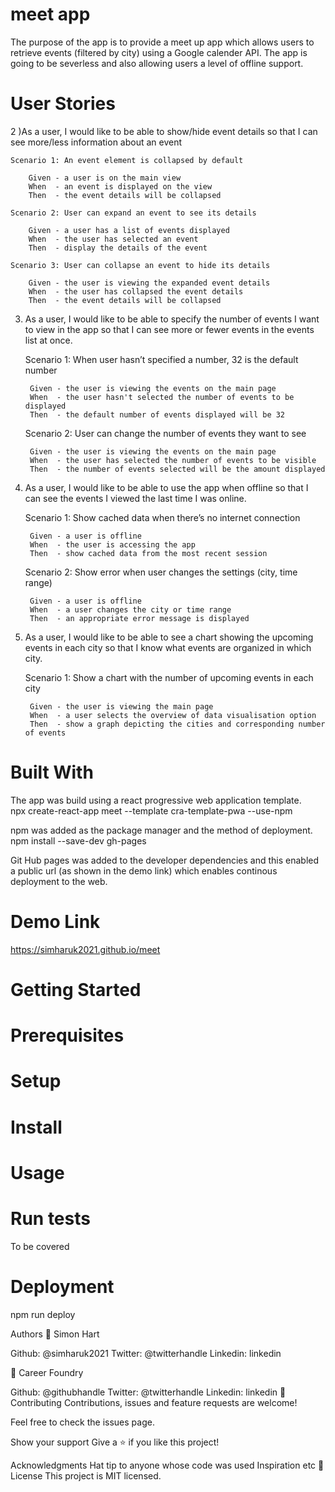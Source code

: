 # meet app
The purpose of the app is to provide a meet up app which allows users to retrieve events (filtered by city) using a Google calender API.  The app is going to be severless and also allowing users a level of offline support.

# User Stories

2 )As a user, I would like to be able to show/hide event details so that I can see more/less
information about an event

    Scenario 1: An event element is collapsed by default

        Given - a user is on the main view
        When  - an event is displayed on the view
        Then  - the event details will be collapsed

    Scenario 2: User can expand an event to see its details

        Given - a user has a list of events displayed
        When  - the user has selected an event
        Then  - display the details of the event

    Scenario 3: User can collapse an event to hide its details  

        Given - the user is viewing the expanded event details
        When  - the user has collapsed the event details
        Then  - the event details will be collapsed

3) As a user, I would like to be able to specify the number of events I want to view in the app so
that I can see more or fewer events in the events list at once.

    Scenario 1: When user hasn’t specified a number, 32 is the default number   

        Given - the user is viewing the events on the main page
        When  - the user hasn't selected the number of events to be displayed
        Then  - the default number of events displayed will be 32

    Scenario 2: User can change the number of events they want to see

        Given - the user is viewing the events on the main page
        When  - the user has selected the number of events to be visible
        Then  - the number of events selected will be the amount displayed

4) As a user, I would like to be able to use the app when offline so that I can see the events I
viewed the last time I was online.

    Scenario 1: Show cached data when there’s no internet connection

        Given - a user is offline
        When  - the user is accessing the app 
        Then  - show cached data from the most recent session

    Scenario 2: Show error when user changes the settings (city, time range)

        Given - a user is offline
        When  - a user changes the city or time range
        Then  - an appropriate error message is displayed

5) As a user, I would like to be able to see a chart showing the upcoming events in each city so
that I know what events are organized in which city.

    Scenario 1: Show a chart with the number of upcoming events in each city
    
        Given - the user is viewing the main page
        When  - a user selects the overview of data visualisation option 
        Then  - show a graph depicting the cities and corresponding number of events

# Built With

The app was build using a react progressive web application template.  
npx create-react-app meet --template cra-template-pwa --use-npm

npm was added as the package manager and the method of deployment.  
npm install --save-dev gh-pages


Git Hub pages was added to the developer dependencies and this enabled a public url (as shown in the demo link) which enables continous deployment to the web.


# Demo Link
https://simharuk2021.github.io/meet
# Getting Started

# Prerequisites
# Setup
# Install
# Usage
# Run tests
To be covered 

# Deployment
npm run deploy

Authors
👤 Simon Hart 

Github: @simharuk2021
Twitter: @twitterhandle
Linkedin: linkedin

👤 Career Foundry

Github: @githubhandle
Twitter: @twitterhandle
Linkedin: linkedin
🤝 Contributing
Contributions, issues and feature requests are welcome!

Feel free to check the issues page.

Show your support
Give a ⭐️ if you like this project!

Acknowledgments
Hat tip to anyone whose code was used
Inspiration
etc
📝 License
This project is MIT licensed.
 

